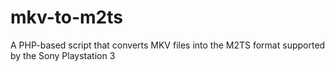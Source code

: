 mkv-to-m2ts
===========

A PHP-based script that converts MKV files into the M2TS format supported by the Sony Playstation 3
